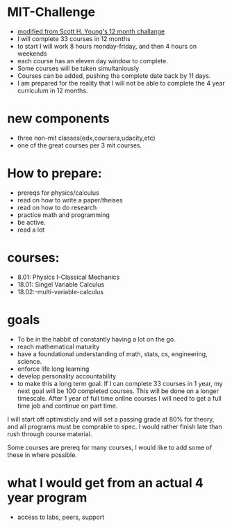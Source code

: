# MIT-Challenge

* [modified from Scott H. Young's 12 month challange](https://www.scotthyoung.com/blog/myprojects/mit-challenge-2/)
* I will complete 33 courses in 12 months
* to start I will work 8 hours monday-friday, and then 4 hours on weekends
* each course has an eleven day window to complete. 
* Some courses will be taken simultaniously
* Courses can be added, pushing the complete date back by 11 days.
* I am prepared for the reality that I will not be able to complete the 4 year curriculum in 12 months. 

# new components
* three non-mit classes(edx,coursera,udacity,etc)
* one of the great courses per 3 mit courses.

# How to prepare:
* prereqs for physics/calculus
* read on how to write a paper/theises
* read on how to do research
* practice math and programming
* be active. 
* read a lot

# courses:

* 8.01: Physics I-Classical Mechanics
* 18.01: Singel Variable Calculus
* 18.02:-multi-variable-calculus


# goals

* To be in the habbit of constantly having a lot on the go. 
* reach mathematical maturity
* have a foundational understanding of math, stats, cs, engineering, science. 
* enforce life long learning
* develop personality accountability
* to make this a long term goal. If I can complete 33 courses in 1 year, my next goal will be 100 completed courses. This will be done on a longer timescale. After 1 year of full time online courses I will need to get a full time job and continue on part time. 

I will start off optimisticly and will set a passing grade at 80% for theory, and all programs must be comprable to spec. I would rather finish late than rush through course material.

Some courses are prereq for many courses, I would like to add some of these in where possible.


# what I would get from an actual 4 year program
* access to labs, peers, support
